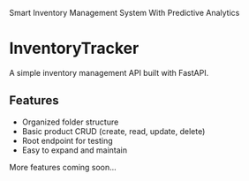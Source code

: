 Smart Inventory Management System With Predictive Analytics

# InventoryTracker

A simple inventory management API built with FastAPI.

## Features

- Organized folder structure
- Basic product CRUD (create, read, update, delete)
- Root endpoint for testing
- Easy to expand and maintain

More features coming soon...
